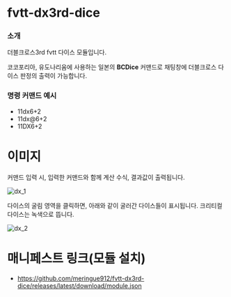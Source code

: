 # fvtt-dx3rd-dice
### 소개
더블크로스3rd fvtt 다이스 모듈입니다.

코코포리아, 유도나리움에 사용하는 일본의 **BCDice** 커맨드로 채팅창에 더블크로스 다이스 판정의 출력이 가능합니다.

### 명령 커맨드 예시
- 11dx6+2
- 11dx@6+2
- 11DX6+2

# 이미지
커맨드 입력 시, 입력한 커맨드와 함께 계산 수식, 결과값이 출력됩니다.

![dx_1](https://user-images.githubusercontent.com/95027704/143552080-9dff3bbc-dee6-41df-b6ed-8f3d87694135.png)

다이스의 굴림 영역을 클릭하면, 아래와 같이 굴러간 다이스들이 표시됩니다. 크리티컬 다이스는 녹색으로 뜹니다.

![dx_2](https://user-images.githubusercontent.com/95027704/143552500-5e2841e7-c5fa-4fc1-8468-e856ad437443.png)

# 매니페스트 링크(모듈 설치)
- https://github.com/meringue912/fvtt-dx3rd-dice/releases/latest/download/module.json
